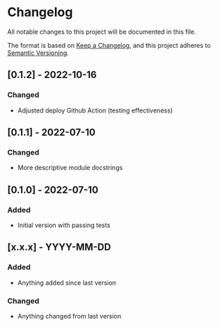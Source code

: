 # Changelog

All notable changes to this project will be documented in this file.

The format is based on [Keep a Changelog](https://keepachangelog.com/en/1.0.0/),
and this project adheres to [Semantic Versioning](https://semver.org/spec/v2.0.0.html).

## [0.1.2] - 2022-10-16
### Changed
- Adjusted deploy Github Action (testing effectiveness)

## [0.1.1] - 2022-07-10
### Changed
- More descriptive module docstrings


## [0.1.0] - 2022-07-10
### Added
- Initial version with passing tests


[comment]: # (Template for updates)
## [x.x.x] - YYYY-MM-DD
### Added
- Anything added since last version
### Changed
- Anything changed from last version
